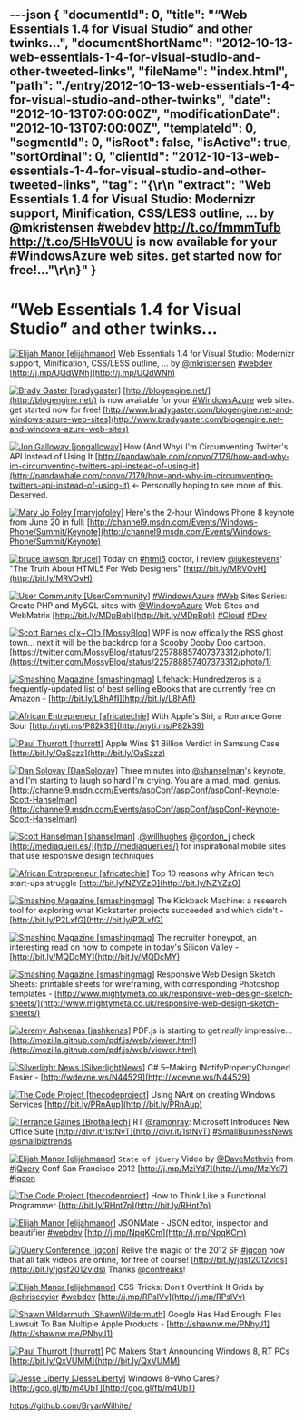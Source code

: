---json
{
  "documentId": 0,
  "title": "“Web Essentials 1.4 for Visual Studio” and other twinks…",
  "documentShortName": "2012-10-13-web-essentials-1-4-for-visual-studio-and-other-tweeted-links",
  "fileName": "index.html",
  "path": "./entry/2012-10-13-web-essentials-1-4-for-visual-studio-and-other-twinks",
  "date": "2012-10-13T07:00:00Z",
  "modificationDate": "2012-10-13T07:00:00Z",
  "templateId": 0,
  "segmentId": 0,
  "isRoot": false,
  "isActive": true,
  "sortOrdinal": 0,
  "clientId": "2012-10-13-web-essentials-1-4-for-visual-studio-and-other-tweeted-links",
  "tag": "{\r\n  \"extract\": \"Web Essentials 1.4 for Visual Studio: Modernizr support, Minification, CSS/LESS outline, ... by @mkristensen #webdev <http://t.co/fmmmTufb>   <http://t.co/5HlsV0UU> is now available for your #WindowsAzure web sites. get started now for free!...\"\r\n}"
}
---

# “Web Essentials 1.4 for Visual Studio” and other twinks…

[<img alt="Elijah Manor [elijahmanor]" src="https://songhay.blob.core.windows.net/shared-social-twitter/elijahmanor.jpeg">](http://elijahmanor.com "Elijah Manor [elijahmanor]") <span>Web Essentials 1.4 for Visual Studio: Modernizr support, Minification, CSS/LESS outline, ... by [@mkristensen](http://twitter.com/mkristensen) [#webdev](http://search.twitter.com/search?q=%23webdev) [http://j.mp/UQdWNh](http://j.mp/UQdWNh)</span>

[<img alt="Brady Gaster [bradygaster]" src="https://songhay.blob.core.windows.net/shared-social-twitter/bradygaster.jpeg">](http://www.bradygaster.com "Brady Gaster [bradygaster]") <span>[http://blogengine.net/](http://blogengine.net/) is now available for your [#WindowsAzure](http://search.twitter.com/search?q=%23WindowsAzure) web sites. get started now for free! [http://www.bradygaster.com/blogengine.net-and-windows-azure-web-sites](http://www.bradygaster.com/blogengine.net-and-windows-azure-web-sites)</span>

[<img alt="Jon Galloway [jongalloway]" src="https://songhay.blob.core.windows.net/shared-social-twitter/jongalloway.jpeg">](http://weblogs.asp.net/jgalloway "Jon Galloway [jongalloway]") <span>How (And Why) I'm Circumventing Twitter's API Instead of Using It [http://pandawhale.com/convo/7179/how-and-why-im-circumventing-twitters-api-instead-of-using-it](http://pandawhale.com/convo/7179/how-and-why-im-circumventing-twitters-api-instead-of-using-it) <- Personally hoping to see more of this. Deserved.</span>

[<img alt="Mary Jo Foley [maryjofoley]" src="https://songhay.blob.core.windows.net/shared-social-twitter/maryjofoley.png">](http://blogs.zdnet.com/microsoft "Mary Jo Foley [maryjofoley]") <span>Here's the 2-hour Windows Phone 8 keynote from June 20 in full: [http://channel9.msdn.com/Events/Windows-Phone/Summit/Keynote](http://channel9.msdn.com/Events/Windows-Phone/Summit/Keynote)</span>

[<img alt="bruce lawson [brucel]" src="https://songhay.blob.core.windows.net/shared-social-twitter/brucel.jpg">](http://www.brucelawson.co.uk "bruce lawson [brucel]") <span>Today on [#html5](http://search.twitter.com/search?q=%23html5) doctor, I review [@lukestevens](http://twitter.com/lukestevens)' "The Truth About HTML5 For Web Designers" [http://bit.ly/MRVOvH](http://bit.ly/MRVOvH)</span>

[<img alt="User Community [UserCommunity]" src="https://songhay.blob.core.windows.net/shared-social-twitter/UserCommunity.jpg">](http://www.facebook.com/MicrosoftUserCommunity "User Community [UserCommunity]") <span>[#WindowsAzure](http://search.twitter.com/search?q=%23WindowsAzure) [#Web](http://search.twitter.com/search?q=%23Web) Sites Series: Create PHP and MySQL sites with [@WindowsAzure](http://twitter.com/WindowsAzure) Web Sites and WebMatrix [http://bit.ly/MDpBqh](http://bit.ly/MDpBqh) [#Cloud](http://search.twitter.com/search?q=%23Cloud) [#Dev](http://search.twitter.com/search?q=%23Dev)</span>

[<img alt="Scott Barnes c[x┬○]כ [MossyBlog]" src="https://songhay.blob.core.windows.net/shared-social-twitter/MossyBlog.png">](http://www.riagenic.com/ "Scott Barnes c[x┬○]כ [MossyBlog]") <span>WPF is now offically the RSS ghost town... next it will be the backdrop for a Scooby Dooby Doo cartoon. [https://twitter.com/MossyBlog/status/225788857407373312/photo/1](https://twitter.com/MossyBlog/status/225788857407373312/photo/1)</span>

[<img alt="Smashing Magazine [smashingmag]" src="https://songhay.blob.core.windows.net/shared-social-twitter/smashingmag.png">](http://www.smashingmagazine.com "Smashing Magazine [smashingmag]") <span>Lifehack: Hundredzeros is a frequently-updated list of best selling eBooks that are currently free on Amazon - [http://bit.ly/L8hAfI](http://bit.ly/L8hAfI)</span>

[<img alt="African Entrepreneur [africatechie]" src="https://songhay.blob.core.windows.net/shared-social-twitter/africatechie.jpg">](http://africanentrepreneur.blogspot.com/ "African Entrepreneur [africatechie]") <span>With Apple's Siri, a Romance Gone Sour [http://nyti.ms/P82k39](http://nyti.ms/P82k39)</span>

[<img alt="Paul Thurrott [thurrott]" src="https://songhay.blob.core.windows.net/shared-social-twitter/thurrott.jpeg">](http://www.winsupersite.com "Paul Thurrott [thurrott]") <span>Apple Wins $1 Billion Verdict in Samsung Case [http://bit.ly/OaSzzz](http://bit.ly/OaSzzz)</span>

[<img alt="Dan Solovay [DanSolovay]" src="https://songhay.blob.core.windows.net/shared-social-twitter/DanSolovay.png">](http://www.dansolovay.com "Dan Solovay [DanSolovay]") <span>Three minutes into [@shanselman](http://twitter.com/shanselman)'s keynote, and I'm starting to laugh so hard I'm crying. You are a mad, mad, genius. [http://channel9.msdn.com/Events/aspConf/aspConf/aspConf-Keynote-Scott-Hanselman](http://channel9.msdn.com/Events/aspConf/aspConf/aspConf-Keynote-Scott-Hanselman)</span>

[<img alt="Scott Hanselman [shanselman]" src="https://songhay.blob.core.windows.net/shared-social-twitter/shanselman.jpeg">](http://hanselman.com "Scott Hanselman [shanselman]") <span>.[@willhughes](http://twitter.com/willhughes) [@gordon_j](http://twitter.com/gordon_j) check [http://mediaqueri.es/](http://mediaqueri.es/) for inspirational mobile sites that use responsive design techniques</span>

[<img alt="African Entrepreneur [africatechie]" src="https://songhay.blob.core.windows.net/shared-social-twitter/africatechie.jpg">](http://africanentrepreneur.blogspot.com/ "African Entrepreneur [africatechie]") <span>Top 10 reasons why African tech start-ups struggle [http://bit.ly/NZYZzO](http://bit.ly/NZYZzO)</span>

[<img alt="Smashing Magazine [smashingmag]" src="https://songhay.blob.core.windows.net/shared-social-twitter/smashingmag.png">](http://www.smashingmagazine.com "Smashing Magazine [smashingmag]") <span>The Kickback Machine: a research tool for exploring what Kickstarter projects succeeded and which didn't - [http://bit.ly/P2LxfG](http://bit.ly/P2LxfG)</span>

[<img alt="Smashing Magazine [smashingmag]" src="https://songhay.blob.core.windows.net/shared-social-twitter/smashingmag.png">](http://www.smashingmagazine.com "Smashing Magazine [smashingmag]") <span>The recruiter honeypot, an interesting read on how to compete in today's Silicon Valley - [http://bit.ly/MQDcMY](http://bit.ly/MQDcMY)</span>

[<img alt="Smashing Magazine [smashingmag]" src="https://songhay.blob.core.windows.net/shared-social-twitter/smashingmag.png">](http://www.smashingmagazine.com "Smashing Magazine [smashingmag]") <span>Responsive Web Design Sketch Sheets: printable sheets for wireframing, with corresponding Photoshop templates - [http://www.mightymeta.co.uk/responsive-web-design-sketch-sheets/](http://www.mightymeta.co.uk/responsive-web-design-sketch-sheets/)</span>

[<img alt="Jeremy Ashkenas [jashkenas]" src="https://songhay.blob.core.windows.net/shared-social-twitter/jashkenas.jpeg">](http://documentcloud.org "Jeremy Ashkenas [jashkenas]") <span>PDF.js is starting to get *really* impressive… [http://mozilla.github.com/pdf.js/web/viewer.html](http://mozilla.github.com/pdf.js/web/viewer.html)</span>

[<img alt="Silverlight News [SilverlightNews]" src="https://songhay.blob.core.windows.net/shared-social-twitter/SilverlightNews.png">](http://geekswithblogs.net/WynApseTechnicalMusings/ "Silverlight News [SilverlightNews]") <span>C# 5–Making INotifyPropertyChanged Easier - [http://wdevne.ws/N44529](http://wdevne.ws/N44529)</span>

[<img alt="The Code Project [thecodeproject]" src="https://songhay.blob.core.windows.net/shared-social-twitter/thecodeproject.png">](http://www.codeproject.com "The Code Project [thecodeproject]") <span>Using NAnt on creating Windows Services [http://bit.ly/PRnAup](http://bit.ly/PRnAup)</span>

[<img alt="Terrance Gaines [BrothaTech]" src="https://songhay.blob.core.windows.net/shared-social-twitter/BrothaTech.jpeg">](http://brothatech.com "Terrance Gaines [BrothaTech]") <span>RT [@ramonray](http://twitter.com/ramonray): Microsoft Introduces New Office Suite [http://dlvr.it/1stNvT](http://dlvr.it/1stNvT) [#SmallBusinessNews](http://search.twitter.com/search?q=%23SmallBusinessNews) [@smallbiztrends](http://twitter.com/smallbiztrends)</span>

[<img alt="Elijah Manor [elijahmanor]" src="https://songhay.blob.core.windows.net/shared-social-twitter/elijahmanor.jpeg">](http://elijahmanor.com "Elijah Manor [elijahmanor]") <span>`State of jQuery` Video by [@DaveMethvin](http://twitter.com/DaveMethvin) from [#jQuery](http://search.twitter.com/search?q=%23jQuery) Conf San Francisco 2012 [http://j.mp/MziYd7](http://j.mp/MziYd7) [#jqcon](http://search.twitter.com/search?q=%23jqcon)</span>

[<img alt="The Code Project [thecodeproject]" src="https://songhay.blob.core.windows.net/shared-social-twitter/thecodeproject.png">](http://www.codeproject.com "The Code Project [thecodeproject]") <span>How to Think Like a Functional Programmer [http://bit.ly/RHnt7p](http://bit.ly/RHnt7p)</span>

[<img alt="Elijah Manor [elijahmanor]" src="https://songhay.blob.core.windows.net/shared-social-twitter/elijahmanor.jpeg">](http://elijahmanor.com "Elijah Manor [elijahmanor]") <span>JSONMate - JSON editor, inspector and beautifier [#webdev](http://search.twitter.com/search?q=%23webdev) [http://j.mp/NpqKCm](http://j.mp/NpqKCm)</span>

[<img alt="jQuery Conference [jqcon]" src="https://songhay.blob.core.windows.net/shared-social-twitter/jqcon.png">](http://events.jquery.org "jQuery Conference [jqcon]") <span>Relive the magic of the 2012 SF [#jqcon](http://search.twitter.com/search?q=%23jqcon) now that all talk videos are online, for free of course! [http://bit.ly/jqsf2012vids](http://bit.ly/jqsf2012vids) Thanks [@confreaks](http://twitter.com/confreaks)!</span>

[<img alt="Elijah Manor [elijahmanor]" src="https://songhay.blob.core.windows.net/shared-social-twitter/elijahmanor.jpeg">](http://elijahmanor.com "Elijah Manor [elijahmanor]") <span>CSS-Tricks: Don't Overthink It Grids by [@chriscoyier](http://twitter.com/chriscoyier) [#webdev](http://search.twitter.com/search?q=%23webdev) [http://j.mp/RPslVv](http://j.mp/RPslVv)</span>

[<img alt="Shawn Wildermuth [ShawnWildermuth]" src="https://songhay.blob.core.windows.net/shared-social-twitter/ShawnWildermuth.jpeg">](http://wildermuth.com "Shawn Wildermuth [ShawnWildermuth]") <span>Google Has Had Enough: Files Lawsuit To Ban Multiple Apple Products - [http://shawnw.me/PNhyJ1](http://shawnw.me/PNhyJ1)</span>

[<img alt="Paul Thurrott [thurrott]" src="https://songhay.blob.core.windows.net/shared-social-twitter/thurrott.jpeg">](http://www.winsupersite.com "Paul Thurrott [thurrott]") <span>PC Makers Start Announcing Windows 8, RT PCs [http://bit.ly/QxVUMM](http://bit.ly/QxVUMM)</span>

[<img alt="Jesse Liberty [JesseLiberty]" src="https://songhay.blob.core.windows.net/shared-social-twitter/JesseLiberty.png">](http://JesseLiberty.com "Jesse Liberty [JesseLiberty]") <span>Windows 8–Who Cares? [http://goo.gl/fb/m4UbT](http://goo.gl/fb/m4UbT)</span>

<https://github.com/BryanWilhite/>
